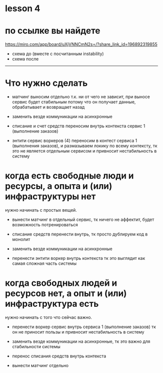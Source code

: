# lesson 4

# по ссылке вы найдете 
https://miro.com/app/board/uXjVNNCmN2s=/?share_link_id=196892319855

- схема до (вместе с посчитанным instability)
- схема после

---

# Что нужно сделать

- матчинг выносим отдельно т.к. ни от чего не зависит, при выносе сервис будет стабильным потому что он получает данные, обрабатывает и возвращает назад

- заменить везде коммуникации на асинхронные

- списание и счет средств переносим внутрь контекста сервис 1 (выполнение заказов)

- энтити сервис воркеров (4) переносим в контест сервиса 1 (выполнения заказов), и размазываем локику по всему контексту, тк это не является отдельным сервисом и привносит нестабильность в систему


# когда есть свободные люди и ресурсы, а опыта и (или) инфраструктуры нет

нужно начинать с простых вещей.

- вынести матчинг в отдельный сервис, тк ничего не аффектит, будет возможность потренироваться

- списание средств перенести внутрь, тк просто дублируем код в монолит

- заменить везде коммуникации на асинхронные

- перенести энтити воркер внутрь контекста тк это выглядит как самая сложная часть системы

# когда свободных людей и ресурсов нет, а опыт и (или) инфраструктура есть

нужно начинать с того что сейчас важно.

- перенести воркер сервис внутрь сервиса 1 (выполнение заказов) тк он не приносит пользы и привносит нестабильность в систему

- заменить везде коммуникации на асинхронные, тк это важно для стабильности системы

- перенос списания средств внутрь контекста 

- вынести матчинг отдельно
